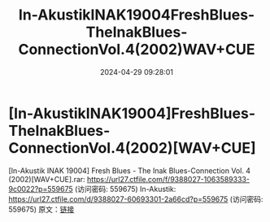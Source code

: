 ﻿---
title: In-AkustikINAK19004FreshBlues-TheInakBlues-ConnectionVol.4(2002)WAV+CUE
date: 2024-04-29 09:28:01
categories: 外语音乐
tags: 外语音乐
---
# [In-AkustikINAK19004]FreshBlues-TheInakBlues-ConnectionVol.4(2002)[WAV+CUE]

[In-Akustik INAK 19004] Fresh Blues - The
Inak Blues-Connection Vol. 4 (2002)[WAV+CUE].rar: https://url27.ctfile.com/f/9388027-1063589333-9c0022?p=559675
(访问密码: 559675)
In-Akustik: https://url27.ctfile.com/d/9388027-60693301-2a66cd?p=559675
(访问密码: 559675)
原文：[链接](https://blog.sina.com.cn/s/blog_1647c7e76010315eb.html)